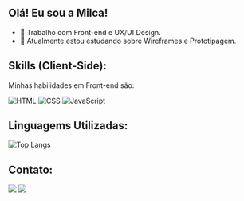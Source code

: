 ## Olá! Eu sou a Milca!

- 🔭 Trabalho com Front-end e UX/UI Design.
- 🌱 Atualmente estou estudando sobre Wireframes e Prototipagem.

<h2>Skills (Client-Side):</h2>
<p>Minhas habilidades em Front-end são:</p>

![HTML](https://img.shields.io/badge/HTML%205-323330?style=for-the-badge&logo=html5)
![CSS](https://img.shields.io/badge/CSS3-323330?style=for-the-badge&logo=css3&logoColor=007ACC)
![JavaScript](https://img.shields.io/badge/JavaScript-323330?style=for-the-badge&logo=javascript&logoColor=F7DF1E)

<h2>Linguagems Utilizadas:</h2>

[![Top Langs](https://github-readme-stats.vercel.app/api/top-langs/?username=mlcvrsz&layout=compact)](https://github.com/anuraghazra/github-readme-stats)

## Contato:

<div>
  <a href = "mailto:milcasouza.contact@gmail.com"><img src="https://img.shields.io/badge/-Gmail-%23333?style=for-the-badge&logo=gmail&logoColor=white" target="_blank"></a>
  <a href="https://www.linkedin.com/in/milcasouza" target="_blank"><img src="https://img.shields.io/badge/-LinkedIn-%230077B5?style=for-the-badge&logo=linkedin&logoColor=white" target="_blank"></a> 
<div>

